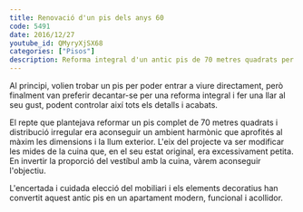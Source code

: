 ```yaml
---
title: Renovació d'un pis dels anys 60
code: 5491
date: 2016/12/27
youtube_id: QMyryXjSX68
categories: ["Pisos"]
description: Reforma integral d'un antic pis de 70 metres quadrats per crear un apartament modern, funcional i acollidor, destacant per la redistribució de l'espai i l'encertada elecció del mobiliari i decoració.
---
```


Al principi, volien trobar un pis per poder entrar a viure directament, però finalment van preferir decantar-se per una reforma integral i fer una llar al seu gust, podent controlar així tots els detalls i acabats.

El repte que plantejava reformar un pis complet de 70 metres quadrats i distribució irregular era aconseguir un ambient harmònic que aprofités al màxim les dimensions i la llum exterior. L'eix del projecte va ser modificar les mides de la cuina que, en el seu estat original, era excessivament petita. En invertir la proporció del vestíbul amb la cuina, vàrem aconseguir l'objectiu.

L'encertada i cuidada elecció del mobiliari i els elements decoratius han convertit aquest antic pis en un apartament modern, funcional i acollidor.

